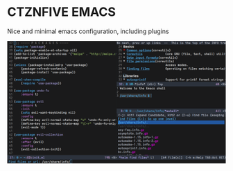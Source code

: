 # CTZNFIVE EMACS

Nice and minimal emacs configuration, including plugins

![screen](ctznfive-emacs.png)
